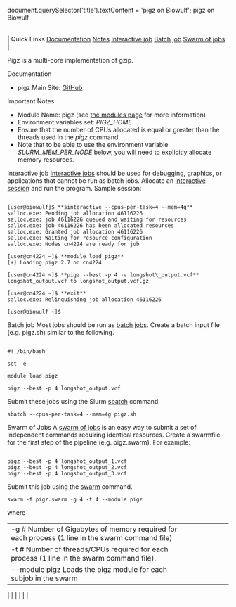 

document.querySelector('title').textContent = 'pigz on Biowulf';
pigz on Biowulf


|  |
| --- |
| 
Quick Links
[Documentation](#doc)
[Notes](#notes)
[Interactive job](#int) 
[Batch job](#sbatch) 
[Swarm of jobs](#swarm) 
 |


Pigz is a multi-core implementation of gzip.



Documentation
* pigz Main Site: [GitHub](https://github.com/madler/pigz)


Important Notes
* Module Name: pigz (see [the modules page](/apps/modules.html) for more information)
* Environment variables set: *PIGZ\_HOME*.
 * Ensure that the number of CPUs allocated is equal or greater than the threads used in the *pigz* command. 
 * Note that to be able to use the environment variable *SLURM\_MEM\_PER\_NODE* below, you will need to explicitly allocate memory resources.



Interactive job
[Interactive jobs](/docs/userguide.html#int) should be used for debugging, graphics, or applications that cannot be run as batch jobs.
Allocate an [interactive session](/docs/userguide.html#int) and run the program. Sample session:



```

[user@biowulf]$ **sinteractive --cpus-per-task=4 --mem=4g**
salloc.exe: Pending job allocation 46116226
salloc.exe: job 46116226 queued and waiting for resources
salloc.exe: job 46116226 has been allocated resources
salloc.exe: Granted job allocation 46116226
salloc.exe: Waiting for resource configuration
salloc.exe: Nodes cn4224 are ready for job

[user@cn4224 ~]$ **module load pigz**
[+] Loading pigz 2.7 on cn4224 

[user@cn4224 ~]$ **pigz --best -p 4 -v longshot\_output.vcf**
longshot_output.vcf to longshot_output.vcf.gz 

[user@cn4224 ~]$ **exit**
salloc.exe: Relinquishing job allocation 46116226

[user@biowulf ~]$

```


Batch job
Most jobs should be run as [batch jobs](/docs/userguide.html#submit).
Create a batch input file (e.g. pigz.sh) similar to the following.



```

#! /bin/bash

set -e

module load pigz

pigz --best -p 4 longshot_output.vcf

```

Submit these jobs using the Slurm [sbatch](/docs/userguide.html) command.



```
sbatch --cpus-per-task=4 --mem=4g pigz.sh
```

Swarm of Jobs 
A [swarm of jobs](/apps/swarm.html) is an easy way to submit a set of independent commands requiring identical resources.
Create a swarmfile for the first step of the pipeline (e.g. pigz.swarm). For example:



```

pigz --best -p 4 longshot_output_1.vcf
pigz --best -p 4 longshot_output_2.vcf
pigz --best -p 4 longshot_output_3.vcf

```

Submit this job using the [swarm](/apps/swarm.html) command.



```
swarm -f pigz.swarm -g 4 -t 4 --module pigz
```

where


|  |  |  |  |  |  |
| --- | --- | --- | --- | --- | --- |
| -g #  Number of Gigabytes of memory required for each process (1 line in the swarm command file)
 | -t #  Number of threads/CPUs required for each process (1 line in the swarm command file).
 | --module pigz  Loads the pigz module for each subjob in the swarm

 | |
 | |
 | |








